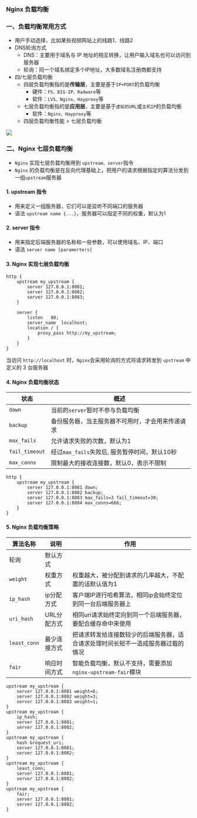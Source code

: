 ### Nginx 负载均衡

### 一、负载均衡常用方式
* 用户手动选择，比如某些视频网站上的线路1、线路2
* DNS轮询方式
    * DNS：主要用于域名与 IP 地址的相互转换，让用户输入域名也可以访问到服务器
    * 轮询：同一个域名绑定多个IP地址，大多数域名注册商都支持
* 四/七层负载均衡
    * 四层负载均衡指的是**传输层**，主要是基于`IP+PORT`的负载均衡
      * 硬件：`F5、BIG-IP、Radware`等
      * 软件：`LVS、Nginx、Hayproxy`等
    * 七层负载均衡指的是**应用层**，主要是基于`虚拟的URL`或`主机IP`的负载均衡
      * 软件：`Nginx、Hayproxy`等
    * 四层负载均衡性能 > 七层负载均衡
    
![](https://fgq233.github.io/imgs/java/nginx4.png)

  
### 二、Nginx 七层负载均衡
* `Nginx` 实现七层负载均衡用到 `upstream、server`指令
* `Nginx` 的负载均衡是在反向代理基础上，把用户的请求根据指定的算法分发到一组`upstream`服务器

#### 1. upstream 指令
* 用来定义一组服务器，它们可以是监听不同端口的服务器
* 语法 `upstream name {...}`，服务器可以指定不同的权重，默认为1

#### 2. server 指令
* 用来指定后端服务器的名称和一些参数，可以使用域名、IP、端口
* 语法 `server name [paramerters]`


#### 3. Nginx 实现七层负载均衡
```
http {
    upstream my_upstream {
        server 127.0.0.1:8081;
        server 127.0.0.1:8082;
        server 127.0.0.1:8083;
    }
    
    server {
        listen   80;
        server_name  localhost;
        location / {
            proxy_pass http://my_upstream;
        }
    }
}
```

当访问 `http://localhost` 时，`Nginx`会采用轮询的方式将请求转发到 `upstream` 中定义的 3 台服务器


#### 4. Nginx 负载均衡状态

| 状态         | 概述                              |
| ------------ | --------------------------------- |
| `down` | 当前的`server`暂时不参与负载均衡    |
| `backup ` | 备份服务器，当主服务器不可用时，才会用来传递请求   |
| `max_fails` | 允许请求失败的次数，默认为1                |
| `fail_timeout` | 经过`max_fails`失败后, 服务暂停时间，默认10秒 |
| `max_conns` | 限制最大的接收连接数，默认0，表示不限制    |


```
http {
    upstream my_upstream {
        server 127.0.0.1:8081 down;
        server 127.0.0.1:8082 backup;
        server 127.0.0.1:8083 max_fails=3 fail_timeout=30;
        server 127.0.0.1:8084 max_conns=666;
    }
}
```



#### 5. Nginx 负载均衡策略

| 算法名称   | 说明             | 作用             |
| ---------- | ---------------- |---------------- |
| 轮询         | 默认方式         |
| `weight`     | 权重方式        |  权重越大，被分配到请求的几率越大，不配置的话默认值为1 |
| `ip_hash`    | ip分配方式      |  客户端IP进行哈希算法，相同ip会始终定位到同一台后端服务器上  |
| `uri_hash`   | URL分配方式     |  相同uri请求始终定向到同一个后端服务器，要配合缓存命中来使用 |
| `least_conn` | 最少连接方式    |  把请求转发给连接数较少的后端服务器，适合请求处理时间长短不一造成服务器过载的情况 |
| `fair`       | 响应时间方式    |  智能负载均衡，默认不支持，需要添加`nginx-upstream-fair`模块 |


```
upstream my_upstream {
    server 127.0.0.1:8081 weight=6;
    server 127.0.0.1:8082 weight=3;
    server 127.0.0.1:8083 weight=1;
}
upstream my_upstream {
    ip_hash;
    server 127.0.0.1:8081;
    server 127.0.0.1:8082;
}
upstream my_upstream {
    hash &request_uri;
    server 127.0.0.1:8081;
    server 127.0.0.1:8082;
}
upstream my_upstream {
    least_conn;
    server 127.0.0.1:8081;
    server 127.0.0.1:8082;
}
upstream my_upstream {
    fair;
    server 127.0.0.1:8081;
    server 127.0.0.1:8082;
}
```
